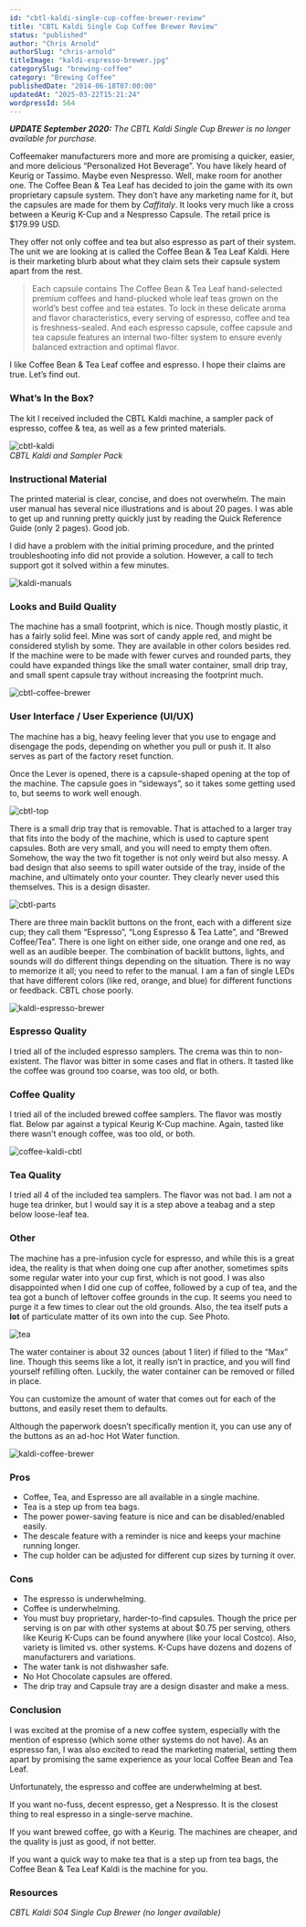 ```yaml
---
id: "cbtl-kaldi-single-cup-coffee-brewer-review"
title: "CBTL Kaldi Single Cup Coffee Brewer Review"
status: "published"
author: "Chris Arnold"
authorSlug: "chris-arnold"
titleImage: "kaldi-espresso-brewer.jpg"
categorySlug: "brewing-coffee"
category: "Brewing Coffee"
publishedDate: "2014-06-18T07:00:00"
updatedAt: "2025-03-22T15:21:24"
wordpressId: 564
---
```


***UPDATE September 2020:** The CBTL Kaldi Single Cup Brewer is no longer available for purchase.*

Coffeemaker manufacturers more and more are promising a quicker, easier, and more delicious “Personalized Hot Beverage”. You have likely heard of Keurig or Tassimo. Maybe even Nespresso. Well, make room for another one. The Coffee Bean & Tea Leaf has decided to join the game with its own proprietary capsule system. They don’t have any marketing name for it, but the capsules are made for them by *Caffitaly*. It looks very much like a cross between a Keurig K-Cup and a Nespresso Capsule. The retail price is $179.99 USD.

They offer not only coffee and tea but also espresso as part of their system. The unit we are looking at is called the Coffee Bean & Tea Leaf Kaldi. Here is their marketing blurb about what they claim sets their capsule system apart from the rest.

> Each capsule contains The Coffee Bean & Tea Leaf hand-selected premium coffees and hand-plucked whole leaf teas grown on the world’s best coffee and tea estates. To lock in these delicate aroma and flavor characteristics, every serving of espresso, coffee and tea is freshness-sealed. And each espresso capsule, coffee capsule and tea capsule features an internal two-filter system to ensure evenly balanced extraction and optimal flavor.

I like Coffee Bean & Tea Leaf coffee and espresso. I hope their claims are true. Let’s find out.

### What’s In the Box?

The kit I received included the CBTL Kaldi machine, a sampler pack of espresso, coffee & tea, as well as a few printed materials.

![cbtl-kaldi](cbtl-kaldi.jpg)  
*CBTL Kaldi and Sampler Pack*

### Instructional Material

The printed material is clear, concise, and does not overwhelm. The main user manual has several nice illustrations and is about 20 pages. I was able to get up and running pretty quickly just by reading the Quick Reference Guide (only 2 pages). Good job.

I did have a problem with the initial priming procedure, and the printed troubleshooting info did not provide a solution. However, a call to tech support got it solved within a few minutes.

![kaldi-manuals](kaldi-manuals.jpg)

### Looks and Build Quality

The machine has a small footprint, which is nice. Though mostly plastic, it has a fairly solid feel. Mine was sort of candy apple red, and might be considered stylish by some. They are available in other colors besides red. If the machine were to be made with fewer curves and rounded parts, they could have expanded things like the small water container, small drip tray, and small spent capsule tray without increasing the footprint much.

![cbtl-coffee-brewer](cbtl-coffee-brewer.jpg)

### User Interface / User Experience (UI/UX)

The machine has a big, heavy feeling lever that you use to engage and disengage the pods, depending on whether you pull or push it. It also serves as part of the factory reset function.

Once the Lever is opened, there is a capsule-shaped opening at the top of the machine. The capsule goes in “sideways”, so it takes some getting used to, but seems to work well enough.

![cbtl-top](cbtl-top.jpg)

There is a small drip tray that is removable. That is attached to a larger tray that fits into the body of the machine, which is used to capture spent capsules. Both are very small, and you will need to empty them often. Somehow, the way the two fit together is not only weird but also messy. A bad design that also seems to spill water outside of the tray, inside of the machine, and ultimately onto your counter. They clearly never used this themselves. This is a design disaster.

![cbtl-parts](cbtl-parts.jpg)

There are three main backlit buttons on the front, each with a different size cup; they call them “Espresso”, “Long Espresso & Tea Latte”, and “Brewed Coffee/Tea”. There is one light on either side, one orange and one red, as well as an audible beeper. The combination of backlit buttons, lights, and sounds will do different things depending on the situation. There is no way to memorize it all; you need to refer to the manual. I am a fan of single LEDs that have different colors (like red, orange, and blue) for different functions or feedback. CBTL chose poorly.

![kaldi-espresso-brewer](kaldi-espresso-brewer.jpg)

### Espresso Quality

I tried all of the included espresso samplers. The crema was thin to non-existent. The flavor was bitter in some cases and flat in others. It tasted like the coffee was ground too coarse, was too old, or both.

### Coffee Quality

I tried all of the included brewed coffee samplers. The flavor was mostly flat. Below par against a typical Keurig K-Cup machine. Again, tasted like there wasn’t enough coffee, was too old, or both.

![coffee-kaldi-cbtl](coffee-kaldi-cbtl.jpg)

### Tea Quality

I tried all 4 of the included tea samplers. The flavor was not bad. I am not a huge tea drinker, but I would say it is a step above a teabag and a step below loose-leaf tea.

### Other

The machine has a pre-infusion cycle for espresso, and while this is a great idea, the reality is that when doing one cup after another, sometimes spits some regular water into your cup first, which is not good. I was also disappointed when I did one cup of coffee, followed by a cup of tea, and the tea got a bunch of leftover coffee grounds in the cup. It seems you need to purge it a few times to clear out the old grounds. Also, the tea itself puts a **lot** of particulate matter of its own into the cup. See Photo.

![tea](tea.jpg)

The water container is about 32 ounces (about 1 liter) if filled to the “Max” line. Though this seems like a lot, it really isn’t in practice, and you will find yourself refilling often. Luckily, the water container can be removed or filled in place.

You can customize the amount of water that comes out for each of the buttons, and easily reset them to defaults.

Although the paperwork doesn’t specifically mention it, you can use any of the buttons as an ad-hoc Hot Water function.

![kaldi-coffee-brewer](kaldi-coffee-brewer.jpg)

### Pros

-   Coffee, Tea, and Espresso are all available in a single machine.
-   Tea is a step up from tea bags.
-   The power power-saving feature is nice and can be disabled/enabled easily.
-   The descale feature with a reminder is nice and keeps your machine running longer.
-   The cup holder can be adjusted for different cup sizes by turning it over.

### Cons

-   The espresso is underwhelming.
-   Coffee is underwhelming.
-   You must buy proprietary, harder-to-find capsules. Though the price per serving is on par with other systems at about $0.75 per serving, others like Keurig K-Cups can be found anywhere (like your local Costco). Also, variety is limited vs. other systems. K-Cups have dozens and dozens of manufacturers and variations.
-   The water tank is not dishwasher safe.
-   No Hot Chocolate capsules are offered.
-   The drip tray and Capsule tray are a design disaster and make a mess.

### Conclusion

I was excited at the promise of a new coffee system, especially with the mention of espresso (which some other systems do not have). As an espresso fan, I was also excited to read the marketing material, setting them apart by promising the same experience as your local Coffee Bean and Tea Leaf.

Unfortunately, the espresso and coffee are underwhelming at best.

If you want no-fuss, decent espresso, get a Nespresso. It is the closest thing to real espresso in a single-serve machine.

If you want brewed coffee, go with a Keurig. The machines are cheaper, and the quality is just as good, if not better.

If you want a quick way to make tea that is a step up from tea bags, the Coffee Bean & Tea Leaf Kaldi is the machine for you.

### Resources

*CBTL Kaldi S04 Single Cup Brewer (no longer available)*